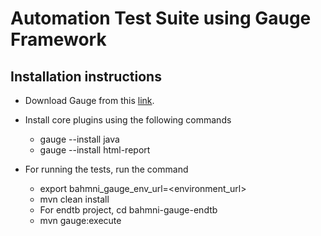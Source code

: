 Automation Test Suite using Gauge Framework
============================================

Installation instructions
--------------------------
* Download Gauge from this [link](http://getgauge.io/get-started/).

* Install core plugins using the following commands

    * gauge --install java
    * gauge --install html-report

* For running the tests, run the command

    * export bahmni_gauge_env_url=\<environment_url\>
    * mvn clean install
    * For endtb project, cd bahmni-gauge-endtb
    * mvn gauge:execute
